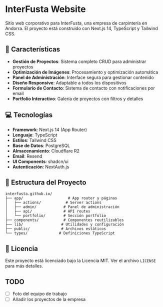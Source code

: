 # InterFusta Website

Sitio web corporativo para InterFusta, una empresa de carpintería en Andorra. El proyecto está construido con Next.js 14, TypeScript y Tailwind CSS.

## 🚀 Características

- **Gestión de Proyectos**: Sistema completo CRUD para administrar proyectos
- **Optimización de Imágenes**: Procesamiento y optimización automática
- **Panel de Administración**: Interface segura para gestionar contenido
- **Diseño Responsive**: Adaptable a todos los dispositivos
- **Formulario de Contacto**: Sistema de contacto con notificaciones por email
- **Portfolio Interactivo**: Galería de proyectos con filtros y detalles

## 💻 Tecnologías

- **Framework**: Next.js 14 (App Router)
- **Lenguaje**: TypeScript
- **Estilos**: Tailwind CSS
- **Base de Datos**: PostgreSQL
- **Almacenamiento**: Cloudflare R2
- **Email**: Resend
- **UI Components**: shadcn/ui
- **Autenticación**: NextAuth.js

## 📁 Estructura del Proyecto

```
interfusta.github.io/
├── app/                    # App router y páginas
│   ├── actions/           # Server actions
│   ├── admin/            # Panel de administración
│   ├── api/              # API routes
│   └── portfolio/        # Sección portfolio
├── components/           # Componentes reutilizables
├── lib/                 # Utilidades y configuración
├── public/              # Archivos estáticos
└── types/              # Definiciones TypeScript
```
## 📄 Licencia

Este proyecto está licenciado bajo la Licencia MIT. Ver el archivo `LICENSE` para más detalles.


## TODO
- [ ] Foto del equipo de trabajo
- [ ] Añadir los proyectos de la empresa